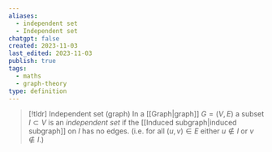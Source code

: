 ```yaml
---
aliases:
  - independent set
  - Independent set
chatgpt: false
created: 2023-11-03
last_edited: 2023-11-03
publish: true
tags:
  - maths
  - graph-theory
type: definition
---
```

>[!tldr] Independent set (graph)
>In a [[Graph|graph]] $G = (V,E)$ a subset $I \subset V$ is an *independent set* if the [[Induced subgraph|induced subgraph]] on $I$ has no edges. (i.e. for all $(u,v) \in E$ either $u \not \in I$ or $v \not \in I$.)


